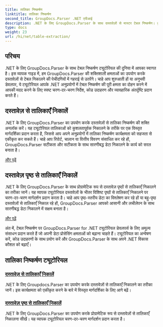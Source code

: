```yaml
---
title: तालिका निष्कर्षण
linktitle: तालिका निष्कर्षण
second_title: GroupDocs.Parser .NET एपीआई
description: .NET के लिए GroupDocs.Parser के साथ दस्तावेज़ों से मास्टर टेबल निष्कर्षण। कुशल डेटा प्रोसेसिंग के लिए प्रोग्रामेटिक रूप से टेबल निकालना सीखें।
type: docs
weight: 23
url: /hi/net/table-extraction/
---
```

## परिचय

.NET के लिए GroupDocs.Parser के साथ टेबल निष्कर्षण ट्यूटोरियल की दुनिया में आपका स्वागत है। इस व्यापक गाइड में, हम GroupDocs.Parser की शक्तिशाली क्षमताओं का उपयोग करके दस्तावेज़ों से टेबल निकालने की पेचीदगियों में गहराई से उतरेंगे। चाहे आप शुरुआती हों या अनुभवी डेवलपर, ये ट्यूटोरियल आपके .NET अनुप्रयोगों में टेबल निष्कर्षण की पूरी क्षमता का दोहन करने में आपकी मदद करने के लिए स्पष्ट चरण-दर-चरण निर्देश, कोड उदाहरण और व्यावहारिक अंतर्दृष्टि प्रदान करते हैं।

## दस्तावेज़ से तालिकाएँ निकालें
.NET के लिए GroupDocs.Parser का उपयोग करके दस्तावेज़ों से तालिका निष्कर्षण की शक्ति अनलॉक करें। यह ट्यूटोरियल तालिकाओं को कुशलतापूर्वक निकालने के तरीके पर एक विस्तृत मार्गदर्शिका प्रदान करता है, जिससे आप अपने अनुप्रयोगों में तालिका निष्कर्षण कार्यक्षमता को सहजता से एकीकृत कर सकते हैं। चाहे आप रिपोर्ट, चालान या वित्तीय विवरण संसाधित कर रहे हों, GroupDocs.Parser सटीकता और सटीकता के साथ सारणीबद्ध डेटा निकालने के कार्य को सरल बनाता है।

[और पढ़ें](./extract-tables-from-document/)

## दस्तावेज़ पृष्ठ से तालिकाएँ निकालें
.NET के लिए GroupDocs.Parser के साथ प्रोग्रामेटिक रूप से दस्तावेज़ पृष्ठों से तालिकाएँ निकालने का तरीका जानें। यह व्यापक ट्यूटोरियल दस्तावेज़ों के भीतर विशिष्ट पृष्ठों से तालिकाएँ निकालने पर चरण-दर-चरण मार्गदर्शन प्रदान करता है। चाहे आप पृष्ठ-स्तरीय डेटा का विश्लेषण कर रहे हों या बहु-पृष्ठ दस्तावेज़ों से तालिकाएँ निकाल रहे हों, GroupDocs.Parser आपको आसानी और लचीलेपन के साथ सारणीबद्ध डेटा निकालने में सक्षम बनाता है।

[और पढ़ें](./extract-tables-from-document-page/)

अंत में, टेबल निष्कर्षण पर GroupDocs.Parser for .NET ट्यूटोरियल डेवलपर्स के लिए अमूल्य संसाधन प्रदान करते हैं जो अपनी डेटा प्रोसेसिंग क्षमताओं को बढ़ाना चाहते हैं। ट्यूटोरियल का अन्वेषण करें, कोड उदाहरणों के साथ प्रयोग करें और GroupDocs.Parser के साथ अपने .NET विकास कौशल को बढ़ाएँ।
## तालिका निष्कर्षण ट्यूटोरियल
### [दस्तावेज़ से तालिकाएँ निकालें](./extract-tables-from-document/)
.NET के लिए Groupdocs.Parser का उपयोग करके दस्तावेज़ों से तालिकाएँ निकालने का तरीका जानें। इस कार्यक्षमता को एकीकृत करने के बारे में विस्तृत मार्गदर्शिका के लिए आगे बढ़ें।
### [दस्तावेज़ पृष्ठ से तालिकाएँ निकालें](./extract-tables-from-document-page/)
.NET के लिए GroupDocs.Parser का उपयोग करके प्रोग्रामेटिक रूप से दस्तावेज़ों से तालिकाएँ निकालना सीखें। यह व्यापक ट्यूटोरियल चरण-दर-चरण मार्गदर्शन प्रदान करता है।